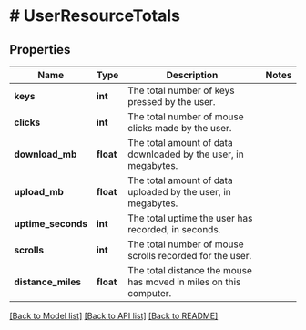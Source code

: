 # # UserResourceTotals

## Properties

Name | Type | Description | Notes
------------ | ------------- | ------------- | -------------
**keys** | **int** | The total number of keys pressed by the user. |
**clicks** | **int** | The total number of mouse clicks made by the user. |
**download_mb** | **float** | The total amount of data downloaded by the user, in megabytes. |
**upload_mb** | **float** | The total amount of data uploaded by the user, in megabytes. |
**uptime_seconds** | **int** | The total uptime the user has recorded, in seconds. |
**scrolls** | **int** | The total number of mouse scrolls recorded for the user. |
**distance_miles** | **float** | The total distance the mouse has moved in miles on this computer. |

[[Back to Model list]](../../README.md#models) [[Back to API list]](../../README.md#endpoints) [[Back to README]](../../README.md)
